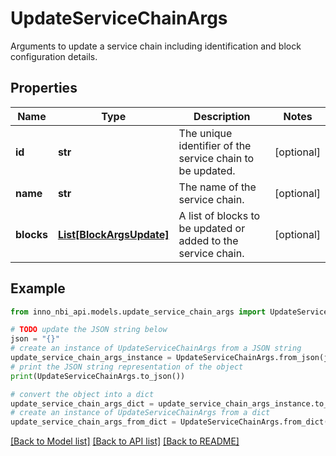 # UpdateServiceChainArgs

Arguments to update a service chain including identification and block configuration details.

## Properties

Name | Type | Description | Notes
------------ | ------------- | ------------- | -------------
**id** | **str** | The unique identifier of the service chain to be updated. | [optional] 
**name** | **str** | The name of the service chain. | [optional] 
**blocks** | [**List[BlockArgsUpdate]**](BlockArgsUpdate.md) | A list of blocks to be updated or added to the service chain. | [optional] 

## Example

```python
from inno_nbi_api.models.update_service_chain_args import UpdateServiceChainArgs

# TODO update the JSON string below
json = "{}"
# create an instance of UpdateServiceChainArgs from a JSON string
update_service_chain_args_instance = UpdateServiceChainArgs.from_json(json)
# print the JSON string representation of the object
print(UpdateServiceChainArgs.to_json())

# convert the object into a dict
update_service_chain_args_dict = update_service_chain_args_instance.to_dict()
# create an instance of UpdateServiceChainArgs from a dict
update_service_chain_args_from_dict = UpdateServiceChainArgs.from_dict(update_service_chain_args_dict)
```
[[Back to Model list]](../README.md#documentation-for-models) [[Back to API list]](../README.md#documentation-for-api-endpoints) [[Back to README]](../README.md)


